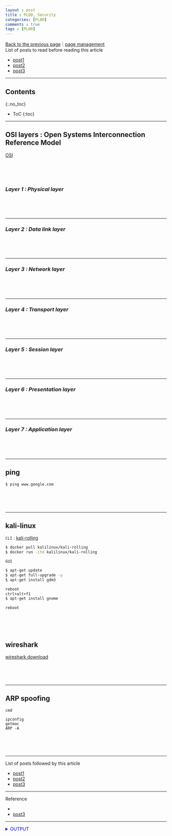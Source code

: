 ```yaml
---
layout : post
title : PL00, Security
categories: [PL00]
comments : true
tags : [PL00]
---
```

[Back to the previous page](https://userdyk-github.github.io/Programming.html)｜<a href="https://github.com/userdyk-github/userdyk-github.github.io/blob/master/_posts/PL00/2019-08-13-PL00-Security.md" target="_blank">page management</a><br>
List of posts to read before reading this article
- <a href='https://userdyk-github.github.io/'>post1</a>
- <a href='https://userdyk-github.github.io/'>post2</a>
- <a href='https://userdyk-github.github.io/'>post3</a>

---

## Contents
{:.no_toc}

* ToC
{:toc}

<hr class="division1">

## **OSI layers : Open Systems Interconnection Reference Model**
<a href="https://m.blog.naver.com/demonicws/40117378644" target="_blank">OSI</a><br>

<br><br><br>

### ***Layer 1 : Physical layer***

<br><br><br>

---

### ***Layer 2 : Data link layer***

<br><br><br>

---

### ***Layer 3 : Network layer***

<br><br><br>

---

### ***Layer 4 : Transport layer***

<br><br><br>

---

### ***Layer 5 : Session layer***

<br><br><br>

---

### ***Layer 6 : Presentation layer***

<br><br><br>

---

### ***Layer 7 : Application layer***

<br><br><br>

<hr class="division2">

## **ping**
```bash
$ ping www.google.com
```

<br><br><br>
<hr class="division2">

## **kali-linux**
`CLI` : <a href="https://hub.docker.com/r/kalilinux/kali-rolling" target="_blank">kali-rolling</a>
```bash
$ docker pull kalilinux/kali-rolling
$ docker run -itd kalilinux/kali-rolling
```
`GUI`
```bash
$ apt-get update
$ apt-get full-upgrade -y
$ apt-get install gdm3

reboot
ctrl+alt+f1
$ apt-get install gnome

reboot
```
<br><br><br>

## **wireshark**
<a href="https://www.wireshark.org/download.html" target="_blank">wireshark download</a>

<br><br><br>

<hr class="division2">

## **ARP spoofing**
`cmd`
```dos
ipconfig
getmac
ARP -A
```
<br><br><br>

<hr class="division1">

List of posts followed by this article
- [post1](https://userdyk-github.github.io/)
- <a href='https://userdyk-github.github.io/'>post2</a>
- <a href='https://userdyk-github.github.io/'>post3</a>

---

Reference
- <a href='' target="_blank"></a>
- <a href='https://userdyk-github.github.io/'>post3</a>

---

<details markdown="1">
<summary class='jb-small' style="color:blue">OUTPUT</summary>
<hr class='division3'>
    <details markdown="1">
    <summary class='jb-small' style="color:red">OUTPUT</summary>
    <hr class='division3_1'>
    <hr class='division3_1'>
    </details>
<hr class='division3'>
</details>


